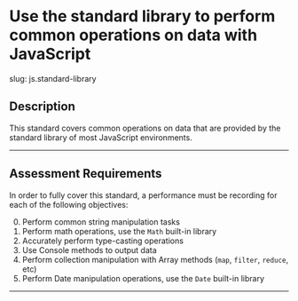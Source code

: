 # Use the standard library to perform common operations on data with JavaScript

slug: js.standard-library

## Description
This standard covers common operations on data that are provided by the standard library of most JavaScript environments.

---
## Assessment Requirements
In order to fully cover this standard, a performance must be recording for each of the following objectives:

0. Perform common string manipulation tasks
1. Perform math operations, use the `Math` built-in library
2. Accurately perform type-casting operations
3. Use Console methods to output data
4. Perform collection manipulation with Array methods (`map`, `filter`, `reduce`, etc)
5. Perform Date manipulation operations, use the `Date` built-in library

---
